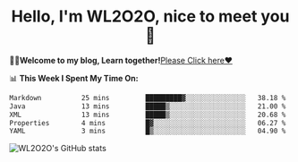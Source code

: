 <h1 align = "center">Hello, I'm WL2O2O, nice to meet you 👋</h1>

🧑‍💻**Welcome to my blog, Learn together!**[Please Click here❤️](https://wl2o2o.github.io)

📊 **This Week I Spent My Time On:**
<!--START_SECTION:waka-->

```txt
Markdown          25 mins         █████████▓░░░░░░░░░░░░░░░   38.18 %
Java              13 mins         █████▒░░░░░░░░░░░░░░░░░░░   21.00 %
XML               13 mins         █████▒░░░░░░░░░░░░░░░░░░░   20.68 %
Properties        4 mins          █▓░░░░░░░░░░░░░░░░░░░░░░░   06.27 %
YAML              3 mins          █▒░░░░░░░░░░░░░░░░░░░░░░░   04.90 %
```

<!--END_SECTION:waka-->

![WL2O2O's GitHub stats](https://github-readme-stats.vercel.app/api?username=wl2o2o&show_icons=true)


<!--
**WL2O2O/WL2O2O** is a ✨ _special_ ✨ repository because its `README.md` (this file) appears on your GitHub profile.

Here are some ideas to get you started:

- 🔭 I’m currently working on ...
- 🌱 I’m currently learning ...
- 👯 I’m looking to collaborate on ...
- 🤔 I’m looking for help with ...
- 💬 Ask me about ...
- 📫 How to reach me: ...
- 😄 Pronouns: ...
- ⚡ Fun fact: ...
-->
